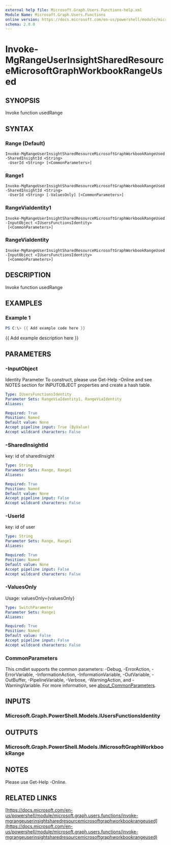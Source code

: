 ```yaml
---
external help file: Microsoft.Graph.Users.Functions-help.xml
Module Name: Microsoft.Graph.Users.Functions
online version: https://docs.microsoft.com/en-us/powershell/module/microsoft.graph.users.functions/invoke-mgrangeuserinsightsharedresourcemicrosoftgraphworkbookrangeused
schema: 2.0.0
---
```


# Invoke-MgRangeUserInsightSharedResourceMicrosoftGraphWorkbookRangeUsed

## SYNOPSIS
Invoke function usedRange

## SYNTAX

### Range (Default)
```
Invoke-MgRangeUserInsightSharedResourceMicrosoftGraphWorkbookRangeUsed -SharedInsightId <String>
 -UserId <String> [<CommonParameters>]
```

### Range1
```
Invoke-MgRangeUserInsightSharedResourceMicrosoftGraphWorkbookRangeUsed -SharedInsightId <String>
 -UserId <String> [-ValuesOnly] [<CommonParameters>]
```

### RangeViaIdentity1
```
Invoke-MgRangeUserInsightSharedResourceMicrosoftGraphWorkbookRangeUsed -InputObject <IUsersFunctionsIdentity>
 [<CommonParameters>]
```

### RangeViaIdentity
```
Invoke-MgRangeUserInsightSharedResourceMicrosoftGraphWorkbookRangeUsed -InputObject <IUsersFunctionsIdentity>
 [<CommonParameters>]
```

## DESCRIPTION
Invoke function usedRange

## EXAMPLES

### Example 1
```powershell
PS C:\> {{ Add example code here }}
```

{{ Add example description here }}

## PARAMETERS

### -InputObject
Identity Parameter
To construct, please use Get-Help -Online and see NOTES section for INPUTOBJECT properties and create a hash table.

```yaml
Type: IUsersFunctionsIdentity
Parameter Sets: RangeViaIdentity1, RangeViaIdentity
Aliases:

Required: True
Position: Named
Default value: None
Accept pipeline input: True (ByValue)
Accept wildcard characters: False
```

### -SharedInsightId
key: id of sharedInsight

```yaml
Type: String
Parameter Sets: Range, Range1
Aliases:

Required: True
Position: Named
Default value: None
Accept pipeline input: False
Accept wildcard characters: False
```

### -UserId
key: id of user

```yaml
Type: String
Parameter Sets: Range, Range1
Aliases:

Required: True
Position: Named
Default value: None
Accept pipeline input: False
Accept wildcard characters: False
```

### -ValuesOnly
Usage: valuesOnly={valuesOnly}

```yaml
Type: SwitchParameter
Parameter Sets: Range1
Aliases:

Required: True
Position: Named
Default value: False
Accept pipeline input: False
Accept wildcard characters: False
```

### CommonParameters
This cmdlet supports the common parameters: -Debug, -ErrorAction, -ErrorVariable, -InformationAction, -InformationVariable, -OutVariable, -OutBuffer, -PipelineVariable, -Verbose, -WarningAction, and -WarningVariable. For more information, see [about_CommonParameters](http://go.microsoft.com/fwlink/?LinkID=113216).

## INPUTS

### Microsoft.Graph.PowerShell.Models.IUsersFunctionsIdentity
## OUTPUTS

### Microsoft.Graph.PowerShell.Models.IMicrosoftGraphWorkbookRange
## NOTES
Please use Get-Help -Online.

## RELATED LINKS

[https://docs.microsoft.com/en-us/powershell/module/microsoft.graph.users.functions/invoke-mgrangeuserinsightsharedresourcemicrosoftgraphworkbookrangeused](https://docs.microsoft.com/en-us/powershell/module/microsoft.graph.users.functions/invoke-mgrangeuserinsightsharedresourcemicrosoftgraphworkbookrangeused)

